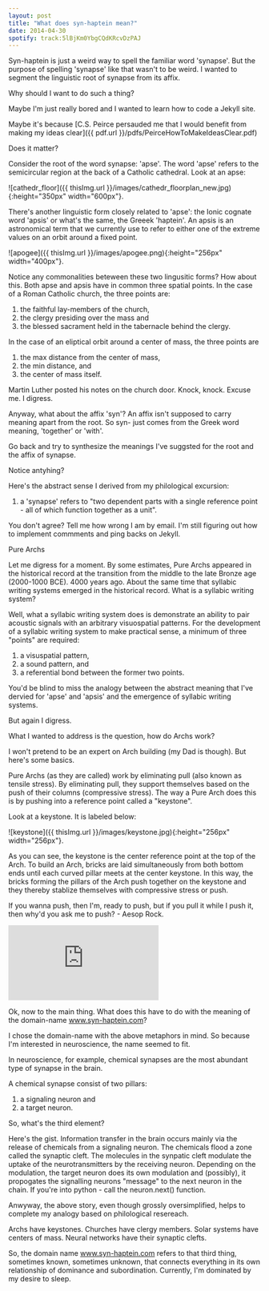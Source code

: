 ```yaml
---
layout: post
title: "What does syn-haptein mean?"
date: 2014-04-30
spotify: track:5lBjKm0YbgCQdKRcvDzPAJ
---
```


Syn-haptein is just a weird way to spell the familiar word 'synapse'. But the purpose of spelling 'synapse' like that wasn't to be weird. I wanted to segment the linguistic root of synapse from its affix. 

Why should I want to do such a thing? 

Maybe I'm just really bored and I wanted to learn how to code a Jekyll site.

Maybe it's because [C.S. Peirce persauded me that I would benefit from making my ideas clear]({{ pdf.url }}/pdfs/PeirceHowToMakeIdeasClear.pdf)

Does it matter? 

Consider the root of the word synapse: 'apse'. The word 'apse' refers to the semicircular region at the back of a Catholic cathedral. Look at an apse:

![cathedr_floor]({{ thisImg.url }}/images/cathedr_floorplan_new.jpg){:height="350px" width="600px"}.

There's another linguistic form closely related to 'apse': the Ionic cognate word 'apsis' or what's the same, the Greeek 'haptein'. An apsis is an astronomical term that we currently use to refer to either one of the extreme values on an orbit around a fixed point.

![apogee]({{ thisImg.url }}/images/apogee.png){:height="256px" width="400px"}.

Notice any commonalities beteween these two lingusitic forms? How about this. Both apse and apsis have in common three spatial points. In the case of a Roman Catholic church, the three points are: 

1) the faithful lay-members of the church, 
2) the clergy presiding over the mass and 
3) the blessed sacrament held in the tabernacle behind the clergy.  

In the case of an eliptical orbit around a center of mass, the three points are 
1) the max distance from the center of mass, 
2) the min distance, and  
3) the center of mass itself. 

Martin Luther posted his notes on the church door. Knock, knock. Excuse me. I digress. 

Anyway, what about the affix 'syn'? An affix isn't supposed to carry meaning apart from the root. So syn- just comes from the Greek word meaning, 'together' or 'with'. 

Go back and try to synthesize the meanings I've suggsted for the root and the affix of synapse. 

Notice antyhing? 

Here's the abstract sense I derived from my philological excursion: 

1) a 'synapse' refers to "two dependent parts with a single reference point - all of which function together as a unit". 

You don't agree? Tell me how wrong I am by email. I'm still figuring out how to implement commments and ping backs on Jekyll.

Pure Archs

Let me digress for a moment. By some estimates, Pure Archs appeared in the historical record at the transition from the middle to the late Bronze age (2000-1000 BCE). 4000 years ago. About the same time that syllabic writing systems emerged in the historical record. What is a syllabic writing system? 

Well, what a syllabic writing system does is demonstrate an ability to pair acoustic signals with an arbitrary visuospatial patterns. For the development of a syllabic writing system to make practical sense, a minimum of three "points" are required: 

1) a visuspatial pattern, 
2) a sound pattern, and 
3) a referential bond between the former two points. 

You'd be blind to miss the analogy between the abstract meaning that I've dervied for 'apse' and 'apsis' and the emergence of syllabic writing systems. 

But again I digress. 

What I wanted to address is the question, how do Archs work?

I won't pretend to be an expert on Arch building (my Dad is though). But here's some basics.

Pure Archs (as they are called) work by eliminating pull (also known as tensile stress). By eliminating pull, they support themselves based on the push of their columns (compressive stress). The way a Pure Arch does this is by pushing into a reference point called a "keystone". 

Look at a keystone. It is labeled below:

![keystone]({{ thisImg.url }}/images/keystone.jpg){:height="256px" width="256px"}.

As you can see, the keystone is the center reference point at the top of the Arch. To build an Arch, bricks are laid simultaneously from both bottom ends until each curved pillar meets at the center keystone. In this way, the bricks forming the pillars of the Arch push together on the keystone and they thereby stablize themselves with compressive stress or push.

If you wanna push, then I'm, ready to push, but if you pull it while I push it, then why'd you ask me to push?  - Aesop Rock.

<iframe src="https://open.spotify.com/embed?uri=spotify:track:5lBjKm0YbgCQdKRcvDzPAJ"
        frameborder="0" allowtransparency="true"></iframe>
        
Ok, now to the main thing. What does this have to do with the meaning of the domain-name www.syn-haptein.com?  

I chose the domain-name with the above metaphors in mind. So because I'm interested in neuroscience, the name seemed to fit. 

In neuroscience, for example, chemical synapses are the most abundant type of synapse in the brain. 

A chemical synapse consist of two pillars: 

1) a signaling neuron and 
2) a target neuron. 

So, what's the third element?

Here's the gist. Information transfer in the brain occurs mainly via the release of chemicals from a signaling neuron. The chemicals flood a zone called the synaptic cleft. The molecules in the synpatic cleft modulate the uptake of the neurotransmitters by the receiving neuron. Depending on the modulation, the target neuron does its own modulation and (possibly), it propogates the signalling neurons "message" to the next neuron in the chain. If you're into python - call the neuron.next() function. 

Anwyway, the above story, even though grossly oversimplified, helps to complete my analogy based on philological resereach. 

Archs have keystones. Churches have clergy members. Solar systems have centers of mass. Neural networks have their synaptic clefts. 

So, the domain name www.syn-haptein.com refers to that third thing, sometimes known, sometimes unknown, that connects everything in its own  relationship of dominance and subordination. Currently, I'm dominated by my desire to sleep. 

